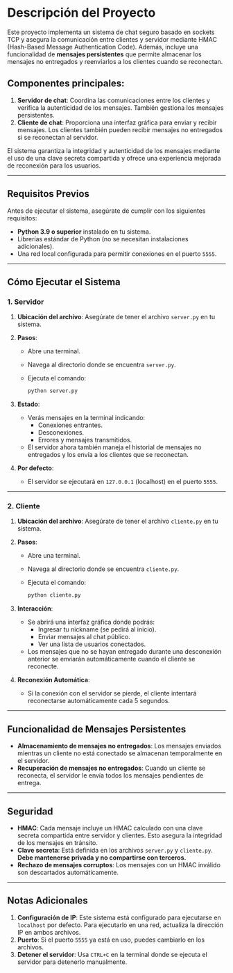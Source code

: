 # Descripción del Proyecto

Este proyecto implementa un sistema de chat seguro basado en sockets TCP y asegura la comunicación entre clientes y servidor mediante HMAC (Hash-Based Message Authentication Code). Además, incluye una funcionalidad de **mensajes persistentes** que permite almacenar los mensajes no entregados y reenviarlos a los clientes cuando se reconectan.

## Componentes principales:

1. **Servidor de chat**: Coordina las comunicaciones entre los clientes y verifica la autenticidad de los mensajes. También gestiona los mensajes persistentes.
2. **Cliente de chat**: Proporciona una interfaz gráfica para enviar y recibir mensajes. Los clientes también pueden recibir mensajes no entregados si se reconectan al servidor.

El sistema garantiza la integridad y autenticidad de los mensajes mediante el uso de una clave secreta compartida y ofrece una experiencia mejorada de reconexión para los usuarios.

---

## Requisitos Previos

Antes de ejecutar el sistema, asegúrate de cumplir con los siguientes requisitos:

- **Python 3.9 o superior** instalado en tu sistema.
- Librerías estándar de Python (no se necesitan instalaciones adicionales).
- Una red local configurada para permitir conexiones en el puerto `5555`.

---

## Cómo Ejecutar el Sistema

### 1. Servidor

1. **Ubicación del archivo**: Asegúrate de tener el archivo `server.py` en tu sistema.
2. **Pasos**:
   - Abre una terminal.
   - Navega al directorio donde se encuentra `server.py`.
   - Ejecuta el comando:

     ```bash
     python server.py
     ```

3. **Estado**:
   - Verás mensajes en la terminal indicando:
     - Conexiones entrantes.
     - Desconexiones.
     - Errores y mensajes transmitidos.
   - El servidor ahora también maneja el historial de mensajes no entregados y los envía a los clientes que se reconectan.

4. **Por defecto**:
   - El servidor se ejecutará en `127.0.0.1` (localhost) en el puerto `5555`.

---

### 2. Cliente

1. **Ubicación del archivo**: Asegúrate de tener el archivo `cliente.py` en tu sistema.
2. **Pasos**:
   - Abre una terminal.
   - Navega al directorio donde se encuentra `cliente.py`.
   - Ejecuta el comando:

     ```bash
     python cliente.py
     ```

3. **Interacción**:
   - Se abrirá una interfaz gráfica donde podrás:
     - Ingresar tu nickname (se pedirá al inicio).
     - Enviar mensajes al chat público.
     - Ver una lista de usuarios conectados.
   - Los mensajes que no se hayan entregado durante una desconexión anterior se enviarán automáticamente cuando el cliente se reconecte.

4. **Reconexión Automática**:
   - Si la conexión con el servidor se pierde, el cliente intentará reconectarse automáticamente cada 5 segundos.

---

## Funcionalidad de Mensajes Persistentes

- **Almacenamiento de mensajes no entregados**: Los mensajes enviados mientras un cliente no está conectado se almacenan temporalmente en el servidor.
- **Recuperación de mensajes no entregados**: Cuando un cliente se reconecta, el servidor le envía todos los mensajes pendientes de entrega.

---

## Seguridad

- **HMAC**: Cada mensaje incluye un HMAC calculado con una clave secreta compartida entre servidor y clientes. Esto asegura la integridad de los mensajes en tránsito.
- **Clave secreta**: Está definida en los archivos `server.py` y `cliente.py`. **Debe mantenerse privada y no compartirse con terceros.**
- **Rechazo de mensajes corruptos**: Los mensajes con un HMAC inválido son descartados automáticamente.

---

## Notas Adicionales

1. **Configuración de IP**: Este sistema está configurado para ejecutarse en `localhost` por defecto. Para ejecutarlo en una red, actualiza la dirección IP en ambos archivos.
2. **Puerto**: Si el puerto `5555` ya está en uso, puedes cambiarlo en los archivos.
3. **Detener el servidor**: Usa `CTRL+C` en la terminal donde se ejecuta el servidor para detenerlo manualmente.

